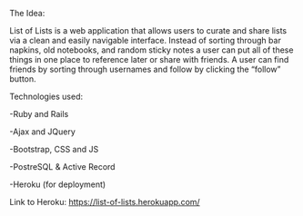
The Idea:

List of Lists is a web application that allows users to curate and share lists via a clean and easily navigable interface. Instead of sorting through bar napkins, old notebooks, and random sticky notes a user can put all of these things in one place to reference later or share with friends. A user can find friends by sorting through usernames and follow by clicking the “follow” button. 

Technologies used:

-Ruby and Rails

-Ajax and JQuery

-Bootstrap, CSS and JS

-PostreSQL & Active Record

-Heroku (for deployment)

Link to Heroku: https://list-of-lists.herokuapp.com/
